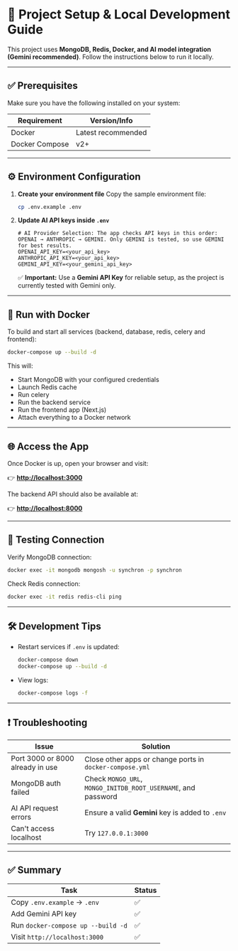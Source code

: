 # 🚀 Project Setup & Local Development Guide

This project uses **MongoDB, Redis, Docker, and AI model integration (Gemini recommended)**. Follow the instructions below to run it locally.

---

## ✅ Prerequisites

Make sure you have the following installed on your system:

| Requirement    | Version/Info        |
| -------------- | ------------------- |
| Docker         | Latest recommended  |
| Docker Compose | v2+                 |

---

## ⚙️ Environment Configuration

1. **Create your environment file**
   Copy the sample environment file:

   ```bash
   cp .env.example .env
   ```

2. **Update AI API keys inside `.env`**

   ```env
   # AI Provider Selection: The app checks API keys in this order: OPENAI → ANTHROPIC → GEMINI. Only GEMINI is tested, so use GEMINI for best results.
   OPENAI_API_KEY=<your_api_key>
   ANTHROPIC_API_KEY=<your_api_key>
   GEMINI_API_KEY=<your_gemini_api_key>
   ```

   ✅ **Important:** Use a **Gemini API Key** for reliable setup, as the project is currently tested with Gemini only.

---

## 🐳 Run with Docker

To build and start all services (backend, database, redis, celery and frontend):

```bash
docker-compose up --build -d
```

This will:

* Start MongoDB with your configured credentials
* Launch Redis cache
* Run celery
* Run the backend service
* Run the frontend app (Next.js)
* Attach everything to a Docker network

---

## 🌐 Access the App

Once Docker is up, open your browser and visit:

👉 **[http://localhost:3000](http://localhost:3000)**

The backend API should also be available at:

👉 **[http://localhost:8000](http://localhost:8000)**

---

## 🧪 Testing Connection

Verify MongoDB connection:

```bash
docker exec -it mongodb mongosh -u synchron -p synchron
```

Check Redis connection:

```bash
docker exec -it redis redis-cli ping
```

---

## 🛠 Development Tips

* Restart services if `.env` is updated:

  ```bash
  docker-compose down
  docker-compose up --build -d
  ```

* View logs:

  ```bash
  docker-compose logs -f
  ```

---

## ❗ Troubleshooting

| Issue                            | Solution                                                      |
| -------------------------------- | ------------------------------------------------------------- |
| Port 3000 or 8000 already in use | Close other apps or change ports in `docker-compose.yml`      |
| MongoDB auth failed              | Check `MONGO_URL`, `MONGO_INITDB_ROOT_USERNAME`, and password |
| AI API request errors            | Ensure a valid **Gemini** key is added to `.env`              |
| Can't access localhost           | Try `127.0.0.1:3000`                                          |

---

## ✅ Summary

| Task                               | Status |
| ---------------------------------- | ------ |
| Copy `.env.example` → `.env`       | ✅      |
| Add Gemini API key                 | ✅      |
| Run `docker-compose up --build -d` | ✅      |
| Visit `http://localhost:3000`      | ✅      |


